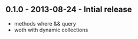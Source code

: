 ## 0.1.0 - 2013-08-24 - Intial release

  * methods where && query
  * woth with dynamic collections
